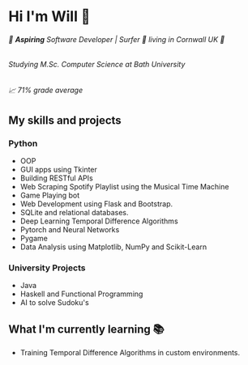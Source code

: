 # Hi I'm Will 👋

###### 🚀 **_Aspiring_** Software Developer  |  Surfer 🌊 living in Cornwall UK 📍

###### Studying M.Sc. Computer Science at Bath University

###### 📈 71% grade average

## My skills and projects

### Python

* OOP
* GUI apps using Tkinter
* Building RESTful APIs
* Web Scraping Spotify Playlist using the Musical Time Machine
* Game Playing bot
* Web Development using Flask and Bootstrap.
* SQLite and relational databases.
* Deep Learning Temporal Difference Algorithms
* Pytorch and Neural Networks
* Pygame
* Data Analysis using Matplotlib, NumPy and Scikit-Learn


### University Projects
* Java
* Haskell and Functional Programming
* AI to solve Sudoku's


## What I'm currently learning 📚

* Training Temporal Difference Algorithms in custom environments.
